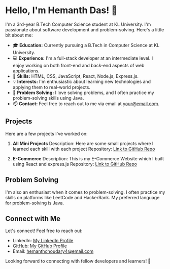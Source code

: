 # Hello, I'm Hemanth Das! 👋

I'm a 3rd-year B.Tech Computer Science student at KL University. I'm passionate about software development and problem-solving. Here's a little bit about me:

- 🎓 **Education:** Currently pursuing a B.Tech in Computer Science at KL University.
- 💻 **Experience:** I'm a full-stack developer at an intermediate level. I enjoy working on both front-end and back-end aspects of web applications.
- 🚀 **Skills:** HTML, CSS, JavaScript, React, Node.js, Express.js.
- 💡 **Interests:** I'm enthusiastic about learning new technologies and applying them to real-world projects.
- 🧠 **Problem Solving:** I love solving problems, and I often practice my problem-solving skills using Java.
- 📫 **Contact:** Feel free to reach out to me via email at your@email.com.

## Projects

Here are a few projects I've worked on:

1. **All Mini Projects**
   Description: Here are some small projects where I learned each skill with each project
   Repository: [Link to GitHub Repo](https://github.com/HemanthDas/All-Projects)
   
2. **E-Commerce**
   Description: This is my E-Commerce Website which I built using React and express.js
   Repository: [Link to GitHub Repo](https://github.com/HemanthDas/e-commerce)

## Problem Solving

I'm also an enthusiast when it comes to problem-solving. I often practice my skills on platforms like LeetCode and HackerRank. My preferred language for problem-solving is Java.

## Connect with Me

Let's connect! Feel free to reach out:

- LinkedIn: [My LinkedIn Profile](https://www.linkedin.com/in/hemantdas9)
- GitHub: [My GitHub Profile](https://github.com/HemanthDas)
- Email: hemanthchoudary4@email.com

Looking forward to connecting with fellow developers and learners! 🚀
